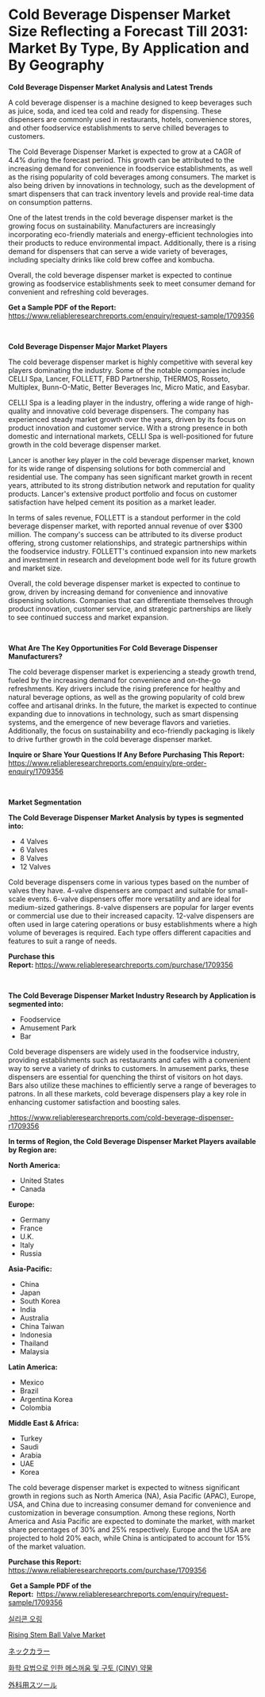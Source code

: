 <p><h1>Cold Beverage Dispenser Market Size Reflecting a Forecast Till 2031: Market By Type, By Application and By Geography</h1></p><p><strong>Cold Beverage Dispenser Market Analysis and Latest Trends</strong></p>
<p><p>A cold beverage dispenser is a machine designed to keep beverages such as juice, soda, and iced tea cold and ready for dispensing. These dispensers are commonly used in restaurants, hotels, convenience stores, and other foodservice establishments to serve chilled beverages to customers.</p><p>The Cold Beverage Dispenser Market is expected to grow at a CAGR of 4.4% during the forecast period. This growth can be attributed to the increasing demand for convenience in foodservice establishments, as well as the rising popularity of cold beverages among consumers. The market is also being driven by innovations in technology, such as the development of smart dispensers that can track inventory levels and provide real-time data on consumption patterns.</p><p>One of the latest trends in the cold beverage dispenser market is the growing focus on sustainability. Manufacturers are increasingly incorporating eco-friendly materials and energy-efficient technologies into their products to reduce environmental impact. Additionally, there is a rising demand for dispensers that can serve a wide variety of beverages, including specialty drinks like cold brew coffee and kombucha.</p><p>Overall, the cold beverage dispenser market is expected to continue growing as foodservice establishments seek to meet consumer demand for convenient and refreshing cold beverages.</p></p>
<p><strong>Get a Sample PDF of the Report:&nbsp;</strong> <a href="https://www.reliableresearchreports.com/enquiry/request-sample/1709356">https://www.reliableresearchreports.com/enquiry/request-sample/1709356</a></p>
<p>&nbsp;</p>
<p><strong>Cold Beverage Dispenser Major Market Players</strong></p>
<p><p>The cold beverage dispenser market is highly competitive with several key players dominating the industry. Some of the notable companies include CELLI Spa, Lancer, FOLLETT, FBD Partnership, THERMOS, Rosseto, Multiplex, Bunn-O-Matic, Better Beverages Inc, Micro Matic, and Easybar.</p><p>CELLI Spa is a leading player in the industry, offering a wide range of high-quality and innovative cold beverage dispensers. The company has experienced steady market growth over the years, driven by its focus on product innovation and customer service. With a strong presence in both domestic and international markets, CELLI Spa is well-positioned for future growth in the cold beverage dispenser market.</p><p>Lancer is another key player in the cold beverage dispenser market, known for its wide range of dispensing solutions for both commercial and residential use. The company has seen significant market growth in recent years, attributed to its strong distribution network and reputation for quality products. Lancer's extensive product portfolio and focus on customer satisfaction have helped cement its position as a market leader.</p><p>In terms of sales revenue, FOLLETT is a standout performer in the cold beverage dispenser market, with reported annual revenue of over $300 million. The company's success can be attributed to its diverse product offering, strong customer relationships, and strategic partnerships within the foodservice industry. FOLLETT's continued expansion into new markets and investment in research and development bode well for its future growth and market size.</p><p>Overall, the cold beverage dispenser market is expected to continue to grow, driven by increasing demand for convenience and innovative dispensing solutions. Companies that can differentiate themselves through product innovation, customer service, and strategic partnerships are likely to see continued success and market expansion.</p></p>
<p>&nbsp;</p>
<p><strong>What Are The Key Opportunities For Cold Beverage Dispenser Manufacturers?</strong></p>
<p><p>The cold beverage dispenser market is experiencing a steady growth trend, fueled by the increasing demand for convenience and on-the-go refreshments. Key drivers include the rising preference for healthy and natural beverage options, as well as the growing popularity of cold brew coffee and artisanal drinks. In the future, the market is expected to continue expanding due to innovations in technology, such as smart dispensing systems, and the emergence of new beverage flavors and varieties. Additionally, the focus on sustainability and eco-friendly packaging is likely to drive further growth in the cold beverage dispenser market.</p></p>
<p><strong>Inquire or Share Your Questions If Any Before Purchasing This Report:</strong> <a href="https://www.reliableresearchreports.com/enquiry/pre-order-enquiry/1709356">https://www.reliableresearchreports.com/enquiry/pre-order-enquiry/1709356</a></p>
<p>&nbsp;</p>
<p><strong>Market Segmentation</strong></p>
<p><strong>The Cold Beverage Dispenser Market Analysis by types is segmented into:</strong></p>
<p><ul><li>4 Valves</li><li>6 Valves</li><li>8 Valves</li><li>12 Valves</li></ul></p>
<p><p>Cold beverage dispensers come in various types based on the number of valves they have. 4-valve dispensers are compact and suitable for small-scale events. 6-valve dispensers offer more versatility and are ideal for medium-sized gatherings. 8-valve dispensers are popular for larger events or commercial use due to their increased capacity. 12-valve dispensers are often used in large catering operations or busy establishments where a high volume of beverages is required. Each type offers different capacities and features to suit a range of needs.</p></p>
<p><strong>Purchase this Report:&nbsp;</strong><a href="https://www.reliableresearchreports.com/purchase/1709356">https://www.reliableresearchreports.com/purchase/1709356</a></p>
<p>&nbsp;</p>
<p><strong>The Cold Beverage Dispenser Market Industry Research by Application is segmented into:</strong></p>
<p><ul><li>Foodservice</li><li>Amusement Park</li><li>Bar</li></ul></p>
<p><p>Cold beverage dispensers are widely used in the foodservice industry, providing establishments such as restaurants and cafes with a convenient way to serve a variety of drinks to customers. In amusement parks, these dispensers are essential for quenching the thirst of visitors on hot days. Bars also utilize these machines to efficiently serve a range of beverages to patrons. In all these markets, cold beverage dispensers play a key role in enhancing customer satisfaction and boosting sales.</p></p>
<p><a href="https://www.reliableresearchreports.com/cold-beverage-dispenser-r1709356">&nbsp;https://www.reliableresearchreports.com/cold-beverage-dispenser-r1709356</a></p>
<p><strong>In terms of Region, the Cold Beverage Dispenser Market Players available by Region are:</strong></p>
<p>
    <p> <strong> North America: </strong>
        <ul>
            <li>United States</li>
            <li>Canada</li>
        </ul>
        </p> 
    <p> <strong> Europe: </strong>
        <ul>
            <li>Germany</li>
            <li>France</li>
            <li>U.K.</li>
            <li>Italy</li>
            <li>Russia</li>
        </ul>
        </p> 
    <p> <strong> Asia-Pacific: </strong>
        <ul>
            <li>China</li>
            <li>Japan</li>
            <li>South Korea</li>
            <li>India</li>
            <li>Australia</li>
            <li>China Taiwan</li>
            <li>Indonesia</li>
            <li>Thailand</li>
            <li>Malaysia</li>
        </ul>
        </p> 
    <p> <strong> Latin America: </strong>
        <ul>
            <li>Mexico</li>
            <li>Brazil</li>
            <li>Argentina Korea</li>
            <li>Colombia</li>
        </ul>
        </p> 
    <p> <strong> Middle East & Africa: </strong>
        <ul>
            <li>Turkey</li>
            <li>Saudi</li>
            <li>Arabia</li>
            <li>UAE</li>
            <li>Korea</li>
        </ul>
    </p>
    </p>
<p><p>The cold beverage dispenser market is expected to witness significant growth in regions such as North America (NA), Asia Pacific (APAC), Europe, USA, and China due to increasing consumer demand for convenience and customization in beverage consumption. Among these regions, North America and Asia Pacific are expected to dominate the market, with market share percentages of 30% and 25% respectively. Europe and the USA are projected to hold 20% each, while China is anticipated to account for 15% of the market valuation.</p></p>
<p><strong>Purchase this Report: </strong><a href="https://www.reliableresearchreports.com/purchase/1709356">https://www.reliableresearchreports.com/purchase/1709356</a></p>
<p>&nbsp;<strong>Get a Sample PDF of the Report:&nbsp;&nbsp;</strong><a href="https://www.reliableresearchreports.com/enquiry/request-sample/1709356">https://www.reliableresearchreports.com/enquiry/request-sample/1709356</a></p>
<p><strong></strong></p>
<p><p><a href="https://github.com/apple8975768/Market-Research-Report-List-1/blob/main/9079134110091.md">실리콘 오링</a></p><p><a href="https://github.com/RickHolmes3/Market-Research-Report-List-5/blob/main/rising-stem-ball-valve-market.md">Rising Stem Ball Valve Market</a></p><p><a href="https://github.com/ReganWisoky2023/Market-Research-Report-List-2/blob/main/6153807125880.md">ネックカラー</a></p><p><a href="https://github.com/PhilToryphy7876567/Market-Research-Report-List-2/blob/main/1426683120685.md">화학 요법으로 인한 메스꺼움 및 구토 (CINV) 약물</a></p><p><a href="https://github.com/cbigkbh02719/Market-Research-Report-List-2/blob/main/1128577125879.md">外科用スツール</a></p></p>